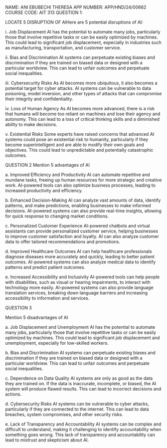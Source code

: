 NAME: ANI EBUBECHI THERESA
APP NUMBER: APP/HND/24/00662
COURSE CODE: AIT 313
QUESTION 1:

LOCATE 5 DISRUPTION OF AIHere are 5 potential disruptions of AI:

i. Job Displacement
AI has the potential to automate many jobs, particularly those that involve repetitive tasks or can be easily optimized by machines. This could lead to significant job displacement, especially in industries such as manufacturing, transportation, and customer service.

ii. Bias and Discrimination
AI systems can perpetuate existing biases and discrimination if they are trained on biased data or designed with a particular worldview. This can lead to unfair outcomes and perpetuate social inequalities.

iii. Cybersecurity Risks
As AI becomes more ubiquitous, it also becomes a potential target for cyber attacks. AI systems can be vulnerable to data poisoning, model inversion, and other types of attacks that can compromise their integrity and confidentiality.

 iv. Loss of Human Agency
As AI becomes more advanced, there is a risk that humans will become too reliant on machines and lose their agency and autonomy. This can lead to a loss of critical thinking skills and a diminished ability to make decisions.

v. Existential Risks
Some experts have raised concerns that advanced AI systems could pose an existential risk to humanity, particularly if they become superintelligent and are able to modify their own goals and objectives. This could lead to unpredictable and potentially catastrophic outcomes.

QUESTION 2 
Mention 5 advantages of AI

 a. Improved Efficiency and Productivity
AI can automate repetitive and mundane tasks, freeing up human resources for more strategic and creative work. AI-powered tools can also optimize business processes, leading to increased productivity and efficiency.

b. Enhanced Decision-Making
AI can analyze vast amounts of data, identify patterns, and make predictions, enabling businesses to make informed decisions. AI-powered systems can also provide real-time insights, allowing for quick response to changing market conditions.

c. Personalized Customer Experience
AI-powered chatbots and virtual assistants can provide personalized customer service, helping businesses to improve customer satisfaction and loyalty. AI can also analyze customer data to offer tailored recommendations and promotions.

 d. Improved Healthcare Outcomes
AI can help healthcare professionals diagnose diseases more accurately and quickly, leading to better patient outcomes. AI-powered systems can also analyze medical data to identify patterns and predict patient outcomes.

e. Increased Accessibility and Inclusivity
AI-powered tools can help people with disabilities, such as visual or hearing impairments, to interact with technology more easily. AI-powered systems can also provide language translation services, breaking down language barriers and increasing accessibility to information and services.

QUESTION 3

Mention 5 disadvantages of AI

a. Job Displacement and Unemployment
AI has the potential to automate many jobs, particularly those that involve repetitive tasks or can be easily optimized by machines. This could lead to significant job displacement and unemployment, especially for low-skilled workers.

b. Bias and Discrimination
AI systems can perpetuate existing biases and discrimination if they are trained on biased data or designed with a particular worldview. This can lead to unfair outcomes and perpetuate social inequalities.

c. Dependence on Data Quality
AI systems are only as good as the data they are trained on. If the data is inaccurate, incomplete, or biased, the AI system will produce flawed results. This can lead to incorrect decisions and actions.

d. Cybersecurity Risks
AI systems can be vulnerable to cyber attacks, particularly if they are connected to the internet. This can lead to data breaches, system compromises, and other security risks.

e. Lack of Transparency and Accountability
AI systems can be complex and difficult to understand, making it challenging to identify accountability when something goes wrong. This lack of transparency and accountability can lead to mistrust and skepticism about AI.



